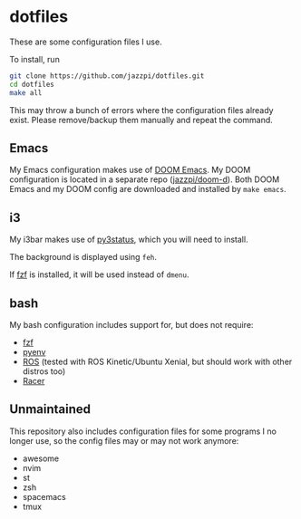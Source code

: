# dotfiles

These are some configuration files I use.

To install, run

```bash
git clone https://github.com/jazzpi/dotfiles.git
cd dotfiles
make all
```

This may throw a bunch of errors where the configuration files already exist.
Please remove/backup them manually and repeat the command.

## Emacs

My Emacs configuration makes use of [DOOM
Emacs](https://github.com/hlissner/doom-emacs). My DOOM configuration is located
in a separate repo ([jazzpi/doom-d](https://github.com/jazzpi/doom-d)). Both
DOOM Emacs and my DOOM config are downloaded and installed by `make emacs`.

## i3

My i3bar makes use of [py3status](https://py3status.readthedocs.io/en/latest/),
which you will need to install.

The background is displayed using `feh`.

If [fzf](https://github.com/junegunn/fzf) is installed, it will be used instead
of `dmenu`.

## bash

My bash configuration includes support for, but does not require:

- [fzf](https://github.com/junegunn/fzf)
- [pyenv](https://github.com/pyenv/pyenv)
- [ROS](https://wiki.ros.org/) (tested with ROS Kinetic/Ubuntu Xenial, but
  should work with other distros too)
- [Racer](https://github.com/racer-rust/racer)

## Unmaintained

This repository also includes configuration files for some programs I no longer
use, so the config files may or may not work anymore:

- awesome
- nvim
- st
- zsh
- spacemacs
- tmux

